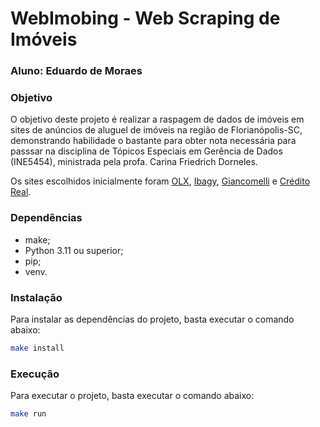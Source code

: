 # WebImobing - Web Scraping de Imóveis

### Aluno: Eduardo de Moraes

### Objetivo

O objetivo deste projeto é realizar a raspagem de dados de imóveis em sites de anúncios de 
aluguel de imóveis na região de Florianópolis-SC, demonstrando habilidade o bastante para 
obter nota necessária para passsar na disciplina de Tópicos Especiais em Gerência de Dados 
(INE5454), ministrada pela profa. Carina Friedrich Dorneles. 

Os sites escolhidos inicialmente foram [OLX](https://www.olx.com.br/), 
[Ibagy](https://ibagy.com.br/), 
[Giancomelli](https://www.giacomelli.com.br/) e 
[Crédito Real](https://www.creditoreal.com.br/).


### Dependências

- make;
- Python 3.11 ou superior;
- pip;
- venv.

### Instalação

Para instalar as dependências do projeto, basta executar o comando abaixo:

```bash
make install
```

### Execução

Para executar o projeto, basta executar o comando abaixo:

```bash
make run
```

